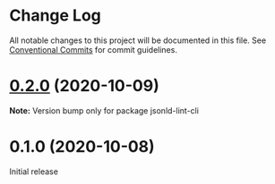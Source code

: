 # Change Log

All notable changes to this project will be documented in this file.
See [Conventional Commits](https://conventionalcommits.org) for commit guidelines.

# [0.2.0](https://github.com/mattrglobal/jsonld-lint/compare/jsonld-lint-cli@0.1.0...jsonld-lint-cli@0.2.0) (2020-10-09)

**Note:** Version bump only for package jsonld-lint-cli

# 0.1.0 (2020-10-08)

Initial release
